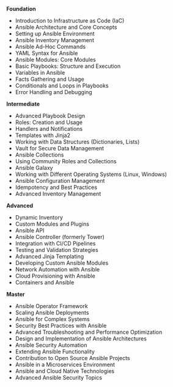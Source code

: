 **Foundation**

*   Introduction to Infrastructure as Code (IaC)
*   Ansible Architecture and Core Concepts
*   Setting up Ansible Environment
*   Ansible Inventory Management
*   Ansible Ad-Hoc Commands
*   YAML Syntax for Ansible
*   Ansible Modules: Core Modules
*   Basic Playbooks: Structure and Execution
*   Variables in Ansible
*   Facts Gathering and Usage
*   Conditionals and Loops in Playbooks
*   Error Handling and Debugging

**Intermediate**

*   Advanced Playbook Design
*   Roles: Creation and Usage
*   Handlers and Notifications
*   Templates with Jinja2
*   Working with Data Structures (Dictionaries, Lists)
*   Vault for Secure Data Management
*   Ansible Collections
*   Using Community Roles and Collections
*   Ansible Galaxy
*   Working with Different Operating Systems (Linux, Windows)
*   Ansible Configuration Management
*   Idempotency and Best Practices
*   Advanced Inventory Management

**Advanced**

*   Dynamic Inventory
*   Custom Modules and Plugins
*   Ansible API
*   Ansible Controller (formerly Tower)
*   Integration with CI/CD Pipelines
*   Testing and Validation Strategies
*   Advanced Jinja Templating
*   Developing Custom Ansible Modules
*   Network Automation with Ansible
*   Cloud Provisioning with Ansible
*   Containers and Ansible

**Master**

*   Ansible Operator Framework
*   Scaling Ansible Deployments
*   Ansible for Complex Systems
*   Security Best Practices with Ansible
*   Advanced Troubleshooting and Performance Optimization
*   Design and Implementation of Ansible Architectures
*   Ansible Security Automation
*   Extending Ansible Functionality
*   Contribution to Open Source Ansible Projects
*   Ansible in a Microservices Environment
*   Ansible and Cloud Native Technologies
*   Advanced Ansible Security Topics

